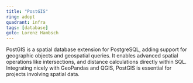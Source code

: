```yaml
---
title: "PostGIS"
ring: adopt
quadrant: infra
tags: [database]
goto: Lorenz Hambsch
---
```


PostGIS is a spatial database extension for PostgreSQL, adding support for geographic objects and geospatial queries. It enables advanced spatial operations like intersections, and distance calculations directly within SQL. Integrating nicely with GeoPandas and QGIS, PostGIS is essential for projects involving spatial data.
